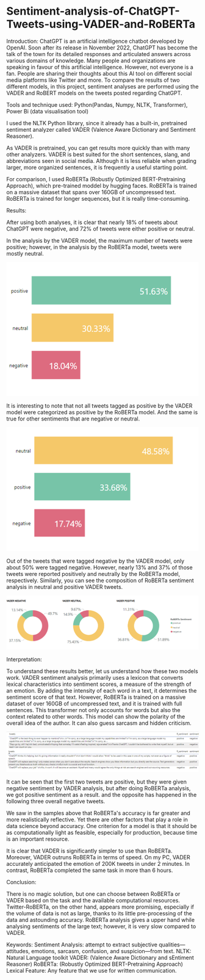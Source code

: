 # Sentiment-analysis-of-ChatGPT-Tweets-using-VADER-and-RoBERTa

Introduction:
ChatGPT is an artificial intelligence chatbot developed by OpenAI. Soon after its release in November 2022, ChatGPT has become the talk of the town for its detailed responses and articulated answers across various domains of knowledge. Many people and organizations are speaking in favour of this artificial intelligence. However, not everyone is a fan. People are sharing their thoughts about this AI tool on different social media platforms like Twitter and more. To compare the results of two different models, in this project, sentiment analyses are performed using the VADER and RoBERT models on the tweets posted regarding ChatGPT.

Tools and technique used: Python(Pandas, Numpy, NLTK, Transformer), Power Bi (data visualisation tool)

I used the NLTK Python library, since it already has a built-in, pretrained sentiment analyzer called VADER (Valence Aware Dictionary and Sentiment Reasoner).

As VADER is pretrained, you can get results more quickly than with many other analyzers. VADER is best suited for the short sentences, slang, and abbreviations seen in social media. Although it is less reliable when grading larger, more organized sentences, it is frequently a useful starting point.

For comparison, I used RoBERTa (Robustly Optimized BERT-Pretraining Approach), which pre-trained moddel by hugging faces. RoBERTa is trained on a massive dataset that spans over 160GB of uncompressed text. RoBERTa is trained for longer sequences, but it is really time-consuming.

Results:

After using both analyses, it is clear that nearly 18% of tweets about ChatGPT were negative, and 72% of tweets were either positive or neutral.

In the analysis by the VADER model, the maximum number of tweets were positive; however, in the analysis by the RoBERTa model, tweets were mostly neutral.

![](https://github.com/Devendrasingh8/Sentiment-analysis-of-ChatGPT-Tweets-using-VADER-and-RoBERTa/blob/main/VADER%20Model-%20Sentiment%20Analysis.png)

It is interesting to note that not all tweets tagged as positive by the VADER model were categorized as positive by the RoBERTa model. And the same is true for other sentiments that are negative or neutral.

![](https://github.com/Devendrasingh8/Sentiment-analysis-of-ChatGPT-Tweets-using-VADER-and-RoBERTa/blob/main/RoBERTa%20Model%20-%20Sentiment%20Analysis.png)

Out of the tweets that were tagged negative by the VADER model, only about 50% were tagged negative. However, nearly 13% and 37% of those tweets were reported positively and neutrally by the RoBERTa model, respectively. Similarly, you can see the composition of RoBERTa sentiment analysis in neutral and positive VADER tweets.

![](https://github.com/Devendrasingh8/Sentiment-analysis-of-ChatGPT-Tweets-using-VADER-and-RoBERTa/blob/main/Composition%20of%20RoBERTa%20Model%20results%20in%20VADER%20Sentiments.png)

Interpretation:

To understand these results better, let us understand how these two models work. VADER sentiment analysis primarily uses a lexicon that converts lexical characteristics into sentiment scores, a measure of the strength of an emotion. By adding the intensity of each word in a text, it determines the sentiment score of that text. However, RoBERTa is trained on a massive dataset of over 160GB of uncompressed text, and it is trained with full sentences. This transformer not only accounts for words but also the context related to other words. This model can show the polarity of the overall idea of the author. It can also guess sarcasm and hidden criticism.

![](https://github.com/Devendrasingh8/Sentiment-analysis-of-ChatGPT-Tweets-using-VADER-and-RoBERTa/blob/main/note%20R_sentiment%20is%20RoBERTa%20result%20and%20sentiment%20is%20VADER%20result.png)

It can be seen that the first two tweets are positive, but they were given negative sentiment by VADER analysis, but after doing RoBERTa analysis, we got positive sentiment as a result. and the opposite has happened in the following three overall negative tweets.

We saw in the samples above that RoBERTa's accuracy is far greater and more realistically reflective. Yet there are other factors that play a role in data science beyond accuracy. One criterion for a model is that it should be as computationally light as feasible, especially for production, because time is an important resource.

It is clear that VADER is significantly simpler to use than RoBERTa. Moreover, VADER outruns RoBERTa in terms of speed. On my PC, VADER accurately anticipated the emotion of 200K tweets in under 2 minutes. In contrast, RoBERTa completed the same task in more than 6 hours.

Conclusion:

There is no magic solution, but one can choose between RoBERTa or VADER based on the task and the available computational resources. Twitter-RoBERTa, on the other hand, appears more promising, especially if the volume of data is not as large, thanks to its little pre-processing of the data and astounding accuracy. RoBERTa analysis gives a upper hand while analysing sentiments of the large text; however, it is very slow compared to VADER.

Keywords:
Sentiment Analysis: attempt to extract subjective qualities—attitudes, emotions, sarcasm, confusion, and suspicion—from text.
NLTK: Natural Language toolkit
VADER: (Valence Aware Dictionary and sEntiment Reasoner)
RoBERTa: (Robustly Optimized BERT-Pretraining Approach)
Lexical Feature: Any feature that we use for written communication.
